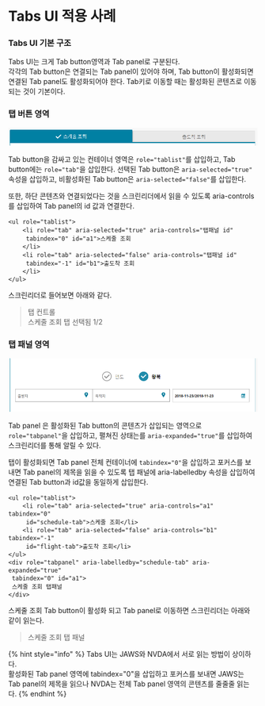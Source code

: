 # Tabs UI 적용 사례

### Tabs UI 기본 구조

Tabs UI는 크게 Tab button영역과 Tab panel로 구분된다.  
각각의 Tab button은 연결되는 Tab panel이 있어야 하며, Tab button이 활성화되면 연결된 Tab panel도 활성화되어야 한다.  Tab키로 이동할 때는 활성화된 콘텐츠로 이동되는 것이 기본이다.  

### 탭 버튼 영역

![](../../.gitbook/assets/image%20%2815%29.png)

Tab button을 감싸고 있는 컨테이너 영역은 `role="tablist"`를 삽입하고, Tab button에는 `role="tab"`을 삽입한다. 선택된 Tab button은 `aria-selected="true"` 속성을 삽입하고, 비활성화된 Tab button은 `aria-selected="false"`를 삽입한다.

또한, 하단 콘텐츠와 연결되었다는 것을 스크린리더에서 읽을 수 있도록 aria-controls를 삽입하여 Tab panel의 id 값과 연결한다.

```markup
<ul role="tablist">
    <li role="tab" aria-selected="true" aria-controls="탭패널 id" 
     tabindex="0" id="a1">스케줄 조회
    </li>
    <li role="tab" aria-selected="false" aria-controls="탭패널 id" 
     tabindex="-1" id="b1">출도착 조회
    </li>
</ul>
```

스크린리더로 들어보면 아래와 같다.

> 탭 컨트롤  
> 스케줄 조회 탭 선택됨 1/2

### 탭 패널 영역

![](../../.gitbook/assets/image%20%2825%29.png)

Tab panel 은 활성화된 Tab button의 콘텐츠가 삽입되는 영역으로 `role="tabpanel"`을 삽입하고, 펼쳐진 상태는를 `aria-expanded="true"`를 삽입하여 스크린리더를 통해 알릴 수 있다.

탭이 활성화되면 Tab panel 전체 컨테이너에 `tabindex="0"`을 삽입하고 포커스를 보내면 Tab panel의 제목을 읽을 수 있도록 탭 패널에 aria-labelledby 속성을 삽입하여 연결된 Tab button과 id값을 동일하게 삽입한다.

```markup
<ul role="tablist">
    <li role="tab" aria-selected="true" aria-controls="a1" tabindex="0" 
     id="schedule-tab">스케줄 조회</li>
    <li role="tab" aria-selected="false" aria-controls="b1" tabindex="-1" 
     id="flight-tab">출도착 조회</li>
</ul>
<div role="tabpanel" aria-labelledby="schedule-tab" aria-expanded="true" 
 tabindex="0" id="a1">
 스케줄 조회 탭패널
</div>
```

스케줄 조회 Tab button이 활성화 되고 Tab panel로 이동하면 스크린리더는 아래와 같이 읽는다.

> 스케줄 조회 탭 패널

{% hint style="info" %}
Tabs UI는 JAWS와 NVDA에서 서로 읽는 방법이 상이하다.   
활성화된 Tab panel 영역에 tabindex="0"을 삽입하고 포커스를 보내면 JAWS는 Tab panel의 제목을 읽으나 NVDA는 전체 Tab panel 영역의 콘텐츠를 줄줄줄 읽는다.
{% endhint %}

